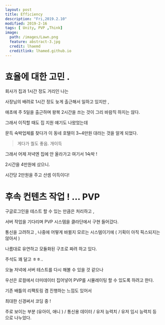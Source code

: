 ```yaml
---
layout: post
title: Efficiency 
description: "Fri,2019.2.10"
modified: 2019-2-16
tags: [ Unity, PVP ,Think]
image:
  path: /images/Lawn.png
  feature: abstract-3.jpg
  credit: lhaemd
  creditlink: lhamed.github.io
---
```


# 효율에 대한 고민 . 

회사가 집과 1시간 정도 거리인 나는 

사장님의 배려로 1시간 정도 늦게 출근해서 일하고 있지만 , 

애초에 주 5일을 출근하며 왕복 2시간을 쓰는 것이 그리 바람직 하지는 않다.

그래서 이직할 때도 집 지원 얘기도 나왔었는데

문득 숙박업체를 찾다가 이 동네 호텔이 3~4만원 대라는 것을 알게 되었다. 

> 게다가 퀄도 좋음. 개이득 

그래서 어제 저녁엔 집에 안 올라가고 여기서 1숙박 ! 

2시간을 4만원에 샀으니. 

시간당 2만원을 주고 산셈  이득이다! 


# 후속 컨텐츠 작업 ! ... PVP 

구글로그인을 테스트 할 수 있는 만큼은 처리하고 , 

서버 작업을 기다리며 PVP 시스템을 클라단에서 구현 들어갔다. 

통신을 고려하고 , 나중에 어떻게 바뀔지 모르는 시스템이기에 ( 기획이 아직 픽스되지는 않아서 )

나름대로 유연하고 모듈화된 구조로 짜려 하고 있다.

주석도 꽤 달고 ㅎㅎ.. 

오늘 저녁에 서버 테스트를 다시 해볼 수 있을 것 같으나 

우선은 로컬에서 더미데이터 집어넣어 PVP를 시뮬레이팅 할 수 있도록 하려고 한다. 

기존 배틀의 리팩토링 겸 진행하는 느낌도 있어서 

최대한 신경써서 코딩 중 ! 

주로 보이는 부분 (유아이, 애니 ) / 통신용 데이터 / 유저 능력치 / 유저 임시 능력치 등으로 나누었다. 






